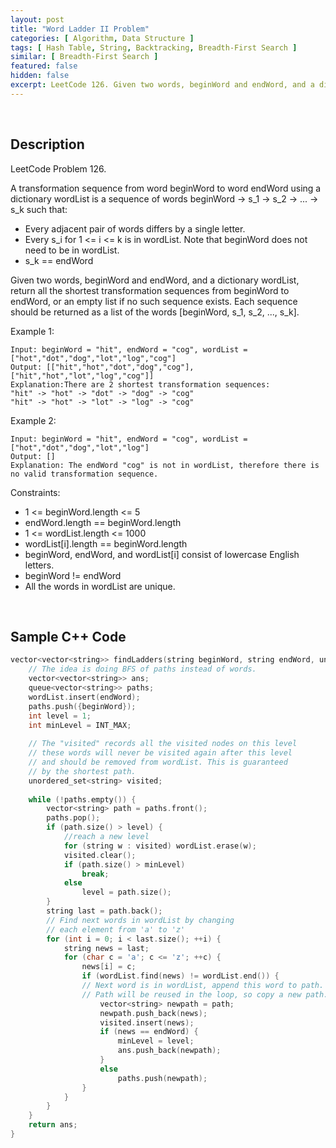 ```yaml
---
layout: post
title: "Word Ladder II Problem"
categories: [ Algorithm, Data Structure ]
tags: [ Hash Table, String, Backtracking, Breadth-First Search ]
similar: [ Breadth-First Search ]
featured: false
hidden: false
excerpt: LeetCode 126. Given two words, beginWord and endWord, and a dictionary wordList, return all the shortest transformation sequences from beginWord to endWord, or an empty list if no such sequence exists.
---
```


<br />

## Description

LeetCode Problem 126.

A transformation sequence from word beginWord to word endWord using a dictionary wordList is a sequence of words beginWord -> s_1 -> s_2 -> ... -> s_k such that:
* Every adjacent pair of words differs by a single letter.
* Every s_i for 1 <= i <= k is in wordList. Note that beginWord does not need to be in wordList.
* s_k == endWord

Given two words, beginWord and endWord, and a dictionary wordList, return all the shortest transformation sequences from beginWord to endWord, or an empty list if no such sequence exists. Each sequence should be returned as a list of the words [beginWord, s_1, s_2, ..., s_k].

Example 1:
```
Input: beginWord = "hit", endWord = "cog", wordList = ["hot","dot","dog","lot","log","cog"]
Output: [["hit","hot","dot","dog","cog"],["hit","hot","lot","log","cog"]]
Explanation:There are 2 shortest transformation sequences:
"hit" -> "hot" -> "dot" -> "dog" -> "cog"
"hit" -> "hot" -> "lot" -> "log" -> "cog"
```

Example 2:
```
Input: beginWord = "hit", endWord = "cog", wordList = ["hot","dot","dog","lot","log"]
Output: []
Explanation: The endWord "cog" is not in wordList, therefore there is no valid transformation sequence.
```

Constraints:
* 1 <= beginWord.length <= 5
* endWord.length == beginWord.length
* 1 <= wordList.length <= 1000
* wordList[i].length == beginWord.length
* beginWord, endWord, and wordList[i] consist of lowercase English letters.
* beginWord != endWord
* All the words in wordList are unique.

<br />

## Sample C++ Code


```c
vector<vector<string>> findLadders(string beginWord, string endWord, unordered_set<string> &wordList) { 
    // The idea is doing BFS of paths instead of words.
    vector<vector<string>> ans;
    queue<vector<string>> paths;
    wordList.insert(endWord);
    paths.push({beginWord});
    int level = 1;
    int minLevel = INT_MAX;
    
    // The "visited" records all the visited nodes on this level
    // these words will never be visited again after this level 
    // and should be removed from wordList. This is guaranteed
    // by the shortest path.
    unordered_set<string> visited; 
    
    while (!paths.empty()) {
        vector<string> path = paths.front();
        paths.pop();
        if (path.size() > level) {
            //reach a new level
            for (string w : visited) wordList.erase(w);
            visited.clear();
            if (path.size() > minLevel)
                break;
            else
                level = path.size();
        }
        string last = path.back();
        // Find next words in wordList by changing
        // each element from 'a' to 'z'
        for (int i = 0; i < last.size(); ++i) {
            string news = last;
            for (char c = 'a'; c <= 'z'; ++c) {
                news[i] = c;
                if (wordList.find(news) != wordList.end()) {
                // Next word is in wordList, append this word to path.
                // Path will be reused in the loop, so copy a new path.
                    vector<string> newpath = path;
                    newpath.push_back(news);
                    visited.insert(news);
                    if (news == endWord) {
                        minLevel = level;
                        ans.push_back(newpath);
                    }
                    else
                        paths.push(newpath);
                }
            }
        }
    }
    return ans;
}
```


